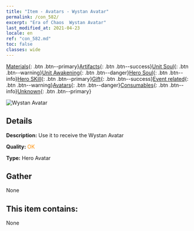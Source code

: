 ```yaml
---
title: "Item - Avatars - Wystan Avatar"
permalink: /con_582/
excerpt: "Era of Chaos  Wystan Avatar"
last_modified_at: 2021-04-23
locale: en
ref: "con_582.md"
toc: false
classes: wide
---
```

 [Materials](/Items/){: .btn .btn--primary}[Artifacts](/Items/Artifacts/){: .btn .btn--success}[Unit Soul](/Items/UnitSoul/){: .btn .btn--warning}[Unit Awakening](/Items/UnitAwakening/){: .btn .btn--danger}[Hero Soul](/Items/HeroSoul/){: .btn .btn--info}[Hero SKill](/Items/HeroSkill/){: .btn .btn--primary}[Gift](/Items/Gift/){: .btn .btn--success}[Event related](/Items/Events/){: .btn .btn--warning}[Avatars](/Items/Avatars/){: .btn .btn--danger}[Consumables](/Items/Consumables/){: .btn .btn--info}[Unknown](/Items/Unknown/){: .btn .btn--primary}

 ![Wystan Avatar](/images/h/h_Wystan1.jpg)

## Details
 **Description:** Use it to receive the Wystan Avatar

 **Quality:** <span style="color: #FF8C00">OK</span>

 **Type:** Hero Avatar

## Gather

  None

## This item contains:

  None

